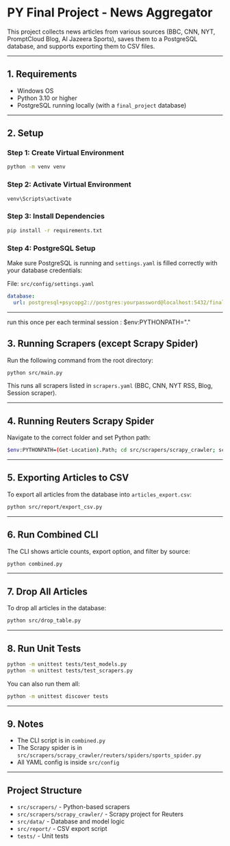 # PY Final Project - News Aggregator

This project collects news articles from various sources (BBC, CNN, NYT, PromptCloud Blog, Al Jazeera Sports), saves them to a PostgreSQL database, and supports exporting them to CSV files.

---

## 1. Requirements

* Windows OS
* Python 3.10 or higher
* PostgreSQL running locally (with a `final_project` database)

---

## 2. Setup

### Step 1: Create Virtual Environment

```bash
python -m venv venv
```

### Step 2: Activate Virtual Environment

```bash
venv\Scripts\activate
```

### Step 3: Install Dependencies

```bash
pip install -r requirements.txt
```

### Step 4: PostgreSQL Setup

Make sure PostgreSQL is running and `settings.yaml` is filled correctly with your database credentials:

File: `src/config/settings.yaml`

```yaml
database:
  url: postgresql+psycopg2://postgres:yourpassword@localhost:5432/final_project_db
```

---

run this once per each terminal session : $env:PYTHONPATH="."

## 3. Running Scrapers (except Scrapy Spider)

Run the following command from the root directory:

```bash
python src/main.py
```

This runs all scrapers listed in `scrapers.yaml` (BBC, CNN, NYT RSS, Blog, Session scraper).

---

## 4. Running Reuters Scrapy Spider

Navigate to the correct folder and set Python path:

```bash
$env:PYTHONPATH=(Get-Location).Path; cd src/scrapers/scrapy_crawler; scrapy crawl sports
```

---

## 5. Exporting Articles to CSV

To export all articles from the database into `articles_export.csv`:

```bash
python src/report/export_csv.py
```

---

## 6. Run Combined CLI

The CLI shows article counts, export option, and filter by source:

```bash
python combined.py
```

---

## 7. Drop All Articles

To drop all articles in the database:

```bash
python src/drop_table.py
```

---

## 8. Run Unit Tests

```bash
python -m unittest tests/test_models.py
python -m unittest tests/test_scrapers.py
```

You can also run them all:

```bash
python -m unittest discover tests
```

---

## 9. Notes

* The CLI script is in `combined.py`
* The Scrapy spider is in `src/scrapers/scrapy_crawler/reuters/spiders/sports_spider.py`
* All YAML config is inside `src/config`

---

## Project Structure

* `src/scrapers/` - Python-based scrapers
* `src/scrapers/scrapy_crawler/` - Scrapy project for Reuters
* `src/data/` - Database and model logic
* `src/report/` - CSV export script
* `tests/` - Unit tests
